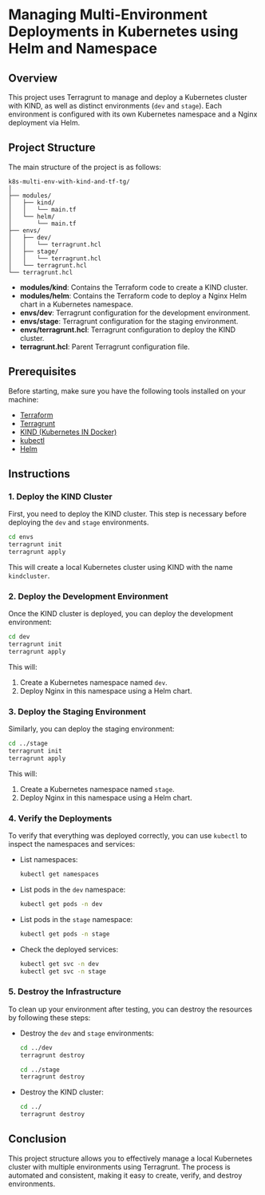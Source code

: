 # Managing Multi-Environment Deployments in Kubernetes using Helm and Namespace

## Overview

This project uses Terragrunt to manage and deploy a Kubernetes cluster with KIND, as well as distinct environments (`dev` and `stage`). Each environment is configured with its own Kubernetes namespace and a Nginx deployment via Helm.

## Project Structure

The main structure of the project is as follows:

```
k8s-multi-env-with-kind-and-tf-tg/
│
├── modules/
│   ├── kind/
│   │   └── main.tf
│   └── helm/
│       └── main.tf
├── envs/
│   ├── dev/
│   │   └── terragrunt.hcl
│   ├── stage/
│   │   └── terragrunt.hcl
│   └── terragrunt.hcl
└── terragrunt.hcl
```

- **modules/kind**: Contains the Terraform code to create a KIND cluster.
- **modules/helm**: Contains the Terraform code to deploy a Nginx Helm chart in a Kubernetes namespace.
- **envs/dev**: Terragrunt configuration for the development environment.
- **envs/stage**: Terragrunt configuration for the staging environment.
- **envs/terragrunt.hcl**: Terragrunt configuration to deploy the KIND cluster.
- **terragrunt.hcl**: Parent Terragrunt configuration file.

## Prerequisites

Before starting, make sure you have the following tools installed on your machine:

- [Terraform](https://www.terraform.io/downloads)
- [Terragrunt](https://terragrunt.gruntwork.io/)
- [KIND (Kubernetes IN Docker)](https://kind.sigs.k8s.io/)
- [kubectl](https://kubernetes.io/docs/tasks/tools/)
- [Helm](https://helm.sh/docs/intro/install/)

## Instructions

### 1. Deploy the KIND Cluster

First, you need to deploy the KIND cluster. This step is necessary before deploying the `dev` and `stage` environments.

```bash
cd envs
terragrunt init
terragrunt apply
```

This will create a local Kubernetes cluster using KIND with the name `kindcluster`.

### 2. Deploy the Development Environment

Once the KIND cluster is deployed, you can deploy the development environment:

```bash
cd dev
terragrunt init
terragrunt apply
```

This will:

1. Create a Kubernetes namespace named `dev`.
2. Deploy Nginx in this namespace using a Helm chart.

### 3. Deploy the Staging Environment

Similarly, you can deploy the staging environment:

```bash
cd ../stage
terragrunt init
terragrunt apply
```

This will:

1. Create a Kubernetes namespace named `stage`.
2. Deploy Nginx in this namespace using a Helm chart.

### 4. Verify the Deployments

To verify that everything was deployed correctly, you can use `kubectl` to inspect the namespaces and services:

- List namespaces:
  ```bash
  kubectl get namespaces
  ```

- List pods in the `dev` namespace:
  ```bash
  kubectl get pods -n dev
  ```

- List pods in the `stage` namespace:
  ```bash
  kubectl get pods -n stage
  ```

- Check the deployed services:
  ```bash
  kubectl get svc -n dev
  kubectl get svc -n stage
  ```

### 5. Destroy the Infrastructure

To clean up your environment after testing, you can destroy the resources by following these steps:

- Destroy the `dev` and `stage` environments:
  ```bash
  cd ../dev
  terragrunt destroy

  cd ../stage
  terragrunt destroy
  ```

- Destroy the KIND cluster:
  ```bash
  cd ../
  terragrunt destroy
  ```

## Conclusion

This project structure allows you to effectively manage a local Kubernetes cluster with multiple environments using Terragrunt. The process is automated and consistent, making it easy to create, verify, and destroy environments.
